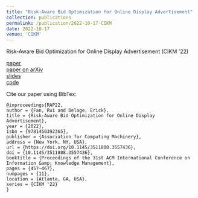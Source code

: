 ```yaml
---
title: "Risk-Aware Bid Optimization for Online Display Advertisement"
collection: publications
permalink: /publication/2022-10-17-CIKM
date: 2022-10-17
venue: 'CIKM'
---
```


Risk-Aware Bid Optimization for Online Display Advertisement (CIKM '22) 

[paper](https://dl.acm.org/doi/10.1145/3511808.3557436) \
[paper on arXiv](https://arxiv.org/abs/2210.15837) \
[slides](https://reneeruifan.github.io/website/files/slides_CIKM22.pdf) \
[code](https://github.com/ReneeRuiFAN/risk-aware_bid_optimization)

Cite our paper using BibTex:
```
@inproceedings{RAP22,
author = {Fan, Rui and Delage, Erick},
title = {Risk-Aware Bid Optimization for Online Display Advertisement},
year = {2022},
isbn = {9781450392365},
publisher = {Association for Computing Machinery},
address = {New York, NY, USA},
url = {https://doi.org/10.1145/3511808.3557436},
doi = {10.1145/3511808.3557436},
booktitle = {Proceedings of the 31st ACM International Conference on Information &amp; Knowledge Management},
pages = {457–467},
numpages = {11},
location = {Atlanta, GA, USA},
series = {CIKM '22}
}
```